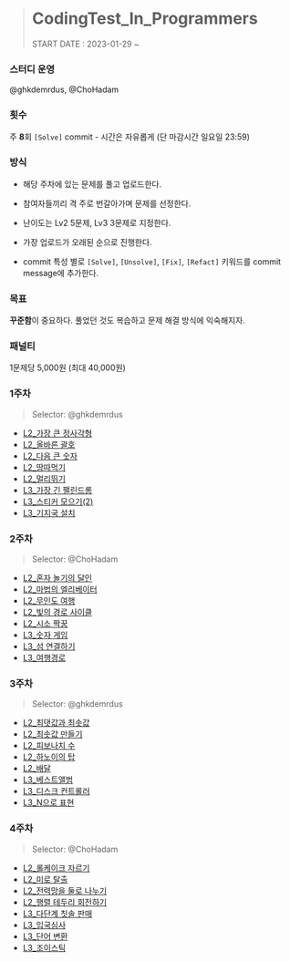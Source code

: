 ># CodingTest_In_Programmers
>START DATE : 2023-01-29 ~ 
>

### 스터디 운영
@ghkdemrdus, @ChoHadam


### 횟수
주 **8**회 `[Solve]` commit - 시간은 자유롭게 (단 마감시간 일요일 23:59)

### 방식

- 해당 주차에 있는 문제를 풀고 업로드한다.

- 참여자들끼리 격 주로 번갈아가며 문제를 선정한다.

- 난이도는 Lv2 5문제, Lv3 3문제로 지정한다.

- 가장 업로드가 오래된 순으로 진행한다.

- commit 특성 별로 `[Solve]`, `[Unsolve]`, `[Fix]`, `[Refact]` 키워드를 commit message에 추가한다.

### 목표

**꾸준함**이 중요하다. 풀었던 것도 복습하고 문제 해결 방식에 익숙해지자.

### 패널티

1문제당 5,000원 (최대 40,000원)

### 1주차
>Selector: @ghkdemrdus

- [L2_가장 큰 정사각형](https://school.programmers.co.kr/learn/courses/30/lessons/12905)
- [L2_올바른 괄호](https://school.programmers.co.kr/learn/courses/30/lessons/12909)
- [L2_다음 큰 숫자](https://school.programmers.co.kr/learn/courses/30/lessons/12911)
- [L2_땅따먹기](https://school.programmers.co.kr/learn/courses/30/lessons/12913)
- [L2_멀리뛰기](https://school.programmers.co.kr/learn/courses/30/lessons/12914)
- [L3_가장 긴 팰린드롬](https://school.programmers.co.kr/learn/courses/30/lessons/12904)
- [L3_스티커 모으기(2)](https://school.programmers.co.kr/learn/courses/30/lessons/12971)
- [L3_기지국 설치](https://school.programmers.co.kr/learn/courses/30/lessons/12979)

### 2주차
>Selector: @ChoHadam
- [L2_혼자 놀기의 달인](https://school.programmers.co.kr/learn/courses/30/lessons/131130)
- [L2_마법의 엘리베이터](https://school.programmers.co.kr/learn/courses/30/lessons/148653)
- [L2_무인도 여행](https://school.programmers.co.kr/learn/courses/30/lessons/154540)
- [L2_빛의 경로 사이클](https://school.programmers.co.kr/learn/courses/30/lessons/86052)
- [L2_시소 짝꿍](https://school.programmers.co.kr/learn/courses/30/lessons/152996)
- [L3_숫자 게임](https://school.programmers.co.kr/learn/courses/30/lessons/12987)
- [L3_섬 연결하기](https://school.programmers.co.kr/learn/courses/30/lessons/42861)
- [L3_여행경로](https://school.programmers.co.kr/learn/courses/30/lessons/43164)

### 3주차
>Selector: @ghkdemrdus

- [L2_최댓값과 최솟값](https://school.programmers.co.kr/learn/courses/30/lessons/12939)
- [L2_최솟값 만들기](https://school.programmers.co.kr/learn/courses/30/lessons/12941)
- [L2_피보나치 수](https://school.programmers.co.kr/learn/courses/30/lessons/12945)
- [L2_하노이의 탑](https://school.programmers.co.kr/learn/courses/30/lessons/12946)
- [L2_배달](https://school.programmers.co.kr/learn/courses/30/lessons/12978)
- [L3_베스트앨범](https://school.programmers.co.kr/learn/courses/30/lessons/42579)
- [L3_디스크 컨트롤러](https://school.programmers.co.kr/learn/courses/30/lessons/42627)
- [L3_N으로 표현](https://school.programmers.co.kr/learn/courses/30/lessons/42895)

### 4주차
>Selector: @ChoHadam
- [L2_롤케이크 자르기](https://school.programmers.co.kr/learn/courses/30/lessons/132265)
- [L2_미로 탈출](https://school.programmers.co.kr/learn/courses/30/lessons/159993)
- [L2_전력망을 둘로 나누기](https://school.programmers.co.kr/learn/courses/30/lessons/86971)
- [L2_행렬 테두리 회전하기](https://school.programmers.co.kr/learn/courses/30/lessons/77485)
- [L3_다단계 칫솔 판매](https://school.programmers.co.kr/learn/courses/30/lessons/77486)
- [L3_입국심사](https://school.programmers.co.kr/learn/courses/30/lessons/43238)
- [L3_단어 변환](https://school.programmers.co.kr/learn/courses/30/lessons/43163)
- [L3_조이스틱](https://school.programmers.co.kr/learn/courses/30/lessons/42860)

